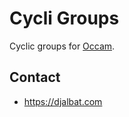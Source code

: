 # Cycli Groups

Cyclic groups for [Occam](https://occam.science).

## Contact

* https://djalbat.com
